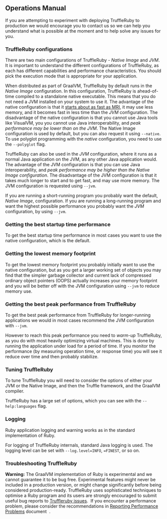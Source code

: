 ## Operations Manual

If you are attempting to experiment with deploying TruffleRuby to production we
would encourage you to contact us so we can help you understand what is possible
at the moment and to help solve any issues for you.

### TruffleRuby configurations

There are two main configurations of TruffleRuby - *Native Image* and *JVM*. It is
important to understand the different configurations of TruffleRuby, as each has
different capabilities and performance characteristics. You should pick the
execution mode that is appropriate for your application.

When distributed as part of GraalVM, TruffleRuby by default runs in the *Native Image*
configuration. In this configuration, TruffleRuby is ahead-of-time compiled to a
standalone native executable. This means that you do not need a JVM installed on
your system to use it. The advantage of the native configuration is that it
[starts about as fast as MRI](https://github.com/oracle/truffleruby/blob/master/doc/contributor/svm.md),
it may use less memory, and it becomes fast in less time than the *JVM* configuration. The disadvantage
of the native configuration is that you cannot use Java tools like VisualVM, you
you cannot use Java interoperability, and *peak performance may be lower than on the
JVM*. The Native Image configuration is used by default, but you can also request it
using `--native`. To use polyglot programming with the *native* configuration,
you need to use the `--polyglot` flag.

TruffleRuby can also be used in the *JVM* configuration, where it runs as a
normal Java application on the JVM, as any other Java application would. The
advantage of the JVM configuration is that you can use Java interoperability, and
*peak performance may be higher than the Native Image configuration*. The disadvantage
of the JVM configuration is that it takes much longer to start and to get fast,
and may use more memory. The JVM configuration is requested using `--jvm`.

If you are running a short-running program you probably want the default,
*Native Image*, configuration. If you are running a long-running program and want the
highest possible performance you probably want the *JVM* configuration, by using
`--jvm`.

### Getting the best startup time performance

To get the best startup time performance in most cases you want to use the
native configuration, which is the default.

### Getting the lowest memory footprint

To get the lowest memory footprint you probably initially want to use the native
configuration, but as you get a larger working set of objects you may find that
the simpler garbage collector and current lack of compressed ordinary object
pointers (OOPS) actually increases your memory footprint and you will be better
off with the JVM configuration using `--jvm` to reduce memory use.

### Getting the best peak performance from TruffleRuby

To get the best peak performance from TruffleRuby for longer-running
applications we would in most cases recommend the JVM configuration with
`--jvm`.

However to reach this peak performance you need to *warm-up* TruffleRuby, as you
do with most heavily optimizing virtual machines. This is done by running the
application under load for a period of time. If you monitor the performance (by
measuring operation time, or response time) you will see it reduce over time and
then probably stabilize.

### Tuning TruffleRuby

To tune TruffleRuby you will need to consider the options of either your JVM or
the Native Image, and then the Truffle framework, and the GraalVM compiler.

TruffleRuby has a large set of options, which you can see with the `--help:languages`
flag.

### Logging

Ruby application logging and warning works as in the standard implementation of
Ruby.

For logging of TruffleRuby internals, standard Java logging is used. The logging
level can be set with `--log.level=INFO`, `=FINEST`, or so on.

### Troubleshooting TruffleRuby
**Warning:** The GraalVM implementation of Ruby is experimental and we cannot guarantee it to be bug free. Experimental features might
never be included in a production version, or might change significantly before
being considered production-ready.
TruffleRuby uses sophisticated techniques to optimise a Ruby program and its users are strongly encouraged to submit useful bug reports to [Truffleruby issues](https://github.com/oracle/truffleruby/issues).
 If you encounter a performance problem, please consider the recommendations in [Reporting Performance Problems](https://github.com/oracle/truffleruby/blob/master/doc/user/reporting-performance-problems.md) document  .
